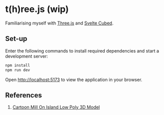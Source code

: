 # t(h)ree.js (wip)

Familiarising myself with [Three.js](https://threejs.org) and [Svelte Cubed](https://svelte-cubed.vercel.app).

## Set-up

Enter the following commands to install required dependencies and start a development server:

```bash
npm install
npm run dev
```

Open [http://localhost:5173](http://localhost:5173) to view the application in your browser.

## References

1. [Cartoon Mill On Island Low Poly 3D Model](https://free3d.com/3d-model/cartoon-mill-on-island-low-poly-25625.html)